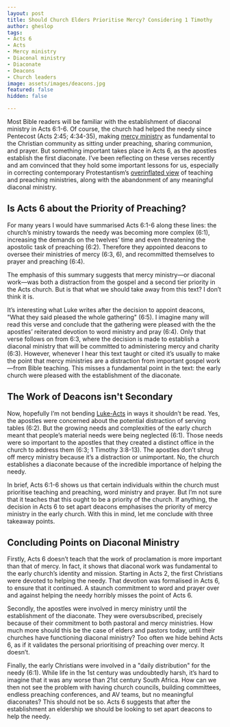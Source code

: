 ```yaml
---
layout: post
title: Should Church Elders Prioritise Mercy? Considering 1 Timothy
author: gheslop
tags:
- Acts 6
- Acts
- Mercy ministry
- Diaconal ministry
- Diaconate
- Deacons
- Church leaders
image: assets/images/deacons.jpg
featured: false
hidden: false

---
```

Most Bible readers will be familiar with the establishment of diaconal ministry in Acts 6:1-6. Of course, the church had helped the needy since Pentecost (Acts 2:45; 4:34-35), making [mercy ministry](https://rekindle.co.za/content/social-justice-as-obedience-to-god/ "Mercy Ministries and Social Justice") as fundamental to the Christian community as sitting under preaching, sharing communion, and prayer. But something important takes place in Acts 6, as the apostles establish the first diaconate. I’ve been reflecting on these verses recently and am convinced that they hold some important lessons for us, especially in correcting contemporary Protestantism’s [overinflated view](https://rekindle.co.za/content/2021-04-14-bible-believing-1-thessalonians  "More than Bible-believing ") of teaching and preaching ministries, along with the abandonment of any meaningful diaconal ministry.

## Is Acts 6 about the Priority of Preaching?

For many years I would have summarised Acts 6:1-6 along these lines: the church’s ministry towards the needy was becoming more complex (6:1), increasing the demands on the twelves’ time and even threatening the apostolic task of preaching (6:2). Therefore they appointed deacons to oversee their ministries of mercy (6:3, 6), and recommitted themselves to prayer and preaching (6:4).

The emphasis of this summary suggests that mercy ministry—or diaconal work—was both a distraction from the gospel and a second tier priority in the Acts church. But is that what we should take away from this text? I don’t think it is.

It’s interesting what Luke writes after the decision to appoint deacons, "What they said pleased the whole gathering" (6:5). I imagine many will read this verse and conclude that the gathering were pleased with the the apostles’ reiterated devotion to word ministry and pray (6:4). Only that verse follows on from 6:3, where the decision is made to establish a diaconal ministry that will be committed to administering mercy and charity (6:3). However, whenever I hear this text taught or cited it’s usually to make the point that mercy ministries are a distraction from important gospel work—from Bible teaching. This misses a fundamental point in the text: the early church were pleased with the establishment of the diaconate.

## The Work of Deacons isn't Secondary

Now, hopefully I’m not bending [Luke-Acts](https://rekindle.co.za/content/why-acts-lukes-purpose-for-writing-the-sequel/ "Luke's Sequel: Acts") in ways it shouldn’t be read. Yes, the apostles were concerned about the potential distraction of serving tables (6:2). But the growing needs and complexities of the early church meant that people’s material needs were being neglected (6:1). Those needs were so important to the apostles that they created a distinct office in the church to address them (6:3; 1 Timothy 3:8-13). The apostles don’t shrug off mercy ministry because it’s a distraction or unimportant. No, the church establishes a diaconate because of the incredible importance of helping the needy.

In brief, Acts 6:1-6 shows us that certain individuals within the church must prioritise teaching and preaching, word ministry and prayer. But I’m not sure that it teaches that this ought to be a priority of the church. If anything, the decision in Acts 6 to set apart deacons emphasises the priority of mercy ministry in the early church. With this in mind, let me conclude with three takeaway points.

## Concluding Points on Diaconal Ministry

Firstly, Acts 6 doesn’t teach that the work of proclamation is more important than that of mercy. In fact, it shows that diaconal work was fundamental to the early church’s identity and mission. Starting in Acts 2, the first Christians were devoted to helping the needy. That devotion was formalised in Acts 6, to ensure that it continued. A staunch commitment to word and prayer over and against helping the needy horribly misses the point of Acts 6.

Secondly, the apostles were involved in mercy ministry until the establishment of the diaconate. They were oversubscribed, precisely because of their commitment to both pastoral and mercy ministries. How much more should this be the case of elders and pastors today, until their churches have functioning diaconal ministry? Too often we hide behind Acts 6, as if it validates the personal prioritising of preaching over mercy. It doesn’t.

Finally, the early Christians were involved in a "daily distribution" for the needy (6:1). While life in the 1st century was undoubtedly harsh, it’s hard to imagine that it was any worse than 21st century South Africa. How can we then not see the problem with having church councils, building committees, endless preaching conferences, and AV teams, but no meaningful diaconates? This should not be so. Acts 6 suggests that after the establishment an eldership we should be looking to set apart deacons to help the needy.